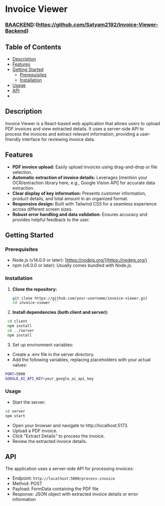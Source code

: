 # Invoice Viewer

### [BAACKEND]:(https://github.com/Satyam2192/Invoice-Viewer-Backend)

## Table of Contents

- [Description](#description)
- [Features](#features)
- [Getting Started](#getting-started)
  - [Prerequisites](#prerequisites)
  - [Installation](#installation)
- [Usage](#usage)
- [API](#api)
- [BAACKEND]:(https://github.com/Satyam2192/Invoice-Viewer-Backend)


## Description

Invoice Viewer is a React-based web application that allows users to upload PDF invoices and view extracted details. It uses a server-side API to process the invoices and extract relevant information, providing a user-friendly interface for reviewing invoice data.

## Features

- **PDF invoice upload:** Easily upload invoices using drag-and-drop or file selection.
- **Automatic extraction of invoice details:**  Leverages [mention your OCR/extraction library here, e.g., Google Vision API] for accurate data extraction.
- **Clear display of key information:**  Presents customer information, product details, and total amount in an organized format.
- **Responsive design:**  Built with Tailwind CSS for a seamless experience across different screen sizes.
- **Robust error handling and data validation:** Ensures accuracy and provides helpful feedback to the user.

## Getting Started

### Prerequisites

- Node.js (v14.0.0 or later): [https://nodejs.org/](https://nodejs.org/)
- npm (v6.0.0 or later): Usually comes bundled with Node.js.

### Installation

1. **Clone the repository:**
   ```bash
   git clone https://github.com/your-username/invoice-viewer.git
   cd invoice-viewer ```
2. **Install dependencies (both client and server):**
 ```bash
  cd client
  npm install
  cd ../server
  npm install 
 ```
3. Set up environment variables:
- Create a .env file in the server directory.
- Add the following variables, replacing placeholders with your actual values:
```bash
PORT=5000
GOOGLE_AI_API_KEY=your_google_ai_api_key
```
### Usage
- Start the server:
```bash
cd server
npm start
```
- Open your browser and navigate to http://localhost:5173.
- Upload a PDF invoice.
- Click "Extract Details" to process the invoice.
- Review the extracted invoice details.

## API

The application uses a server-side API for processing invoices:

- Endpoint: `http://localhost:5000/process-invoice`
- Method: POST
- Payload: FormData containing the PDF file
- Response: JSON object with extracted invoice details or error information

